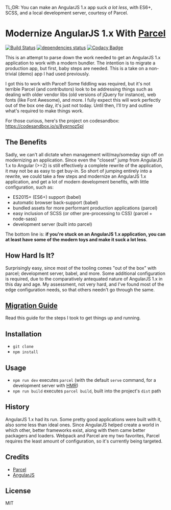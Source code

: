 TL;DR: You can make an AngularJS 1.x app suck _a lot less_, with ES6+, SCSS, and a local development server, courtesy of Parcel.

# Modernize AngularJS 1.x With [Parcel][parcel]
[![Build Status](https://travis-ci.org/edm00se/modernize-ng1.svg?branch=master)](https://travis-ci.org/edm00se/modernize-ng1) [![dependencies status](https://david-dm.org/edm00se/modernize-ng1/status.svg)](https://david-dm.org/edm00se/modernize-ng1) [![Codacy Badge](https://api.codacy.com/project/badge/Grade/50468ad8eb784493a31064b528bd0e6d)](https://www.codacy.com/app/edm00se/modernize-ng1?utm_source=github.com&amp;utm_medium=referral&amp;utm_content=edm00se/modernize-ng1&amp;utm_campaign=Badge_Grade)

This is an attempt to parse down the work needed to get an AngularJS 1.x application to work with a modern bundler. The intention is to migrate a production app, but first, baby steps are needed. This is a take on a non-trivial (demo) app I had used previously.

I got this to work with Parcel! Some fiddling was required, but it's not terrible Parcel (and contributors) look to be addressing things such as dealing with older vendor libs (old versions of jQuery for instance), web fonts (like Font Awesome), and more. I fully expect this will work perfectly out of the box one day, it's just not today. Until then, I'll try and outline what's required to make things work.

For those curious, here's the project on codesandbox:
https://codesandbox.io/s/8yqrnoz5pl

## The Benefits

Sadly, we can't all dictate when management will/may/someday sign off on modernizing an application. Since even the "closest" jump from AngularJS 1.x to Angular (>=2) is still effectively a complete rewrite of the application, it may not be as easy to get buy-in. So short of jumping entirely into a rewrite, we could take a few steps and modernize an AngularJS 1.x application, and get a lot of modern development benefits, with little configuration, such as:

- ES2015+ (ES6+) support (babel)
- automatic browser back-support (babel)
- bundled assets for more performant production applications (parcel)
- easy inclusion of SCSS (or other pre-processing to CSS) (parcel + node-sass)
- development server (built into parcel)

The bottom line is: **if you're stuck on an AngularJS 1.x application, you can at least have some of the modern toys and make it suck a lot less**.

## How Hard Is It?

Surprisingly easy, since most of the tooling comes "out of the box" with parcel; development server, babel, and more. Some additional configuration is required, due to the comparatively antequated nature of AngularJS 1.x in this day and age. My assessment, not very hard, and I've found most of the edge configuration needs, so that others needn't go through the same.

## [Migration Guide][migrate-guide]

Read this guide for the steps I took to get things up and running.

## Installation

- `git clone`
- `npm install`

## Usage

- `npm run dev` executes `parcel` (with the default `serve` command, for a development server with [HMR][parcel-hmr])
- `npm run build` executes `parcel build`, built into the project's `dist` path

## History

AngularJS 1.x had its run. Some pretty good applications were built with it, also some less than ideal ones. Since AngularJS helped create a world in which other, better frameworks exist, along with them came better packagers and loaders. Webpack and Parcel are my two favorites, Parcel requires the least amount of configuration, so it's currently being targeted.

## Credits

- [Parcel][parcel]
- [AngularJS][angularjs]

## License

MIT

[migrate-guide]: docs/Migrate.md
[parcel]: https://parceljs.org/
[parcel-hmr]: https://parceljs.org/hmr.html
[angularjs]: https://angularjs.org/
